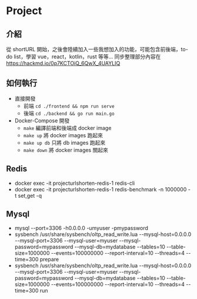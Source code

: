 # Project

## 介紹
從 shortURL 開始，之後會陸續加入一些我想加入的功能，可能包含前後端，to-do list，學習 vue，react，kotlin，rust 等等...
同步整理部分內容在 https://hackmd.io/0p7KCTOiQ_6QwX_4UAYLIQ

## 如何執行
- 直接開發
    - 前端 `cd ./frontend && npm run serve`
    - 後端 `cd ./backend && go run main.go`
- Docker-Compose 開發
    - `make` 編譯前端和後端成 docker image
    - `make up` 將 docker images 跑起來
    - `make up db` 只將 db images 跑起來
    - `make down` 將 docker images 關起來

## Redis
- docker exec -it projecturlshorten-redis-1 redis-cli
- docker exec -it projecturlshorten-redis-1 redis-benchmark -n 1000000 -t set,get -q

## Mysql
- mysql --port=3306 -h0.0.0.0 -umyuser -pmypassword
- sysbench /usr/share/sysbench/oltp_read_write.lua --mysql-host=0.0.0.0 --mysql-port=3306 --mysql-user=myuser --mysql-password=mypassword --mysql-db=mydatabase --tables=10 --table-size=1000000 --events=100000000 --report-interval=10 --threads=4 --time=300 prepare
- sysbench /usr/share/sysbench/oltp_read_write.lua --mysql-host=0.0.0.0 --mysql-port=3306 --mysql-user=myuser --mysql-password=mypassword --mysql-db=mydatabase --tables=10 --table-size=1000000 --events=100000000 --report-interval=10 --threads=4 --time=300 run